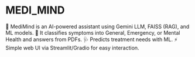 # MEDI_MIND
🧠 MediMind is an AI-powered assistant using Gemini LLM, FAISS (RAG), and ML models. 💬 It classifies symptoms into General, Emergency, or Mental Health and answers from PDFs. 🩺 Predicts treatment needs with ML. ⚡ Simple web UI via Streamlit/Gradio for easy interaction.
